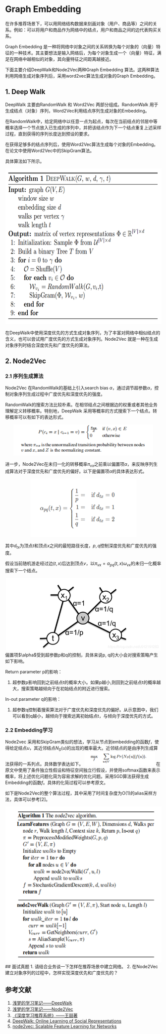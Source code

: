 # Graph Embedding
在许多推荐场景下，可以用网络结构数据来刻画对象（用户、商品等）之间的关系。例如：可以将用户和商品作为网络中的结点，用户和商品之间的边代表购买关系。

Graph Embedding 是一种将网络中对象之间的关系转换为每个对象的（向量）特征的一种技术。其主要想法是输入网络后，为每个对象生成一个（向量）特征，满足在网络中越相似的对象，其向量特征之间距离越接近。

下面主要介绍DeepWalk和Node2Vec两种Graph Embedding 算法。这两种算法利用网络生成对象序列后，采用word2vec算法生成对象的Graph Embedding。
## 1. Deep Walk
DeepWalk 主要由RandomWalk 和 Word2Vec 两部分组成。RandomWalk 用于生成结点（对象）序列，Word2Vec利用结点序列生成对象的Embedding。

在RandomWalk中，给定网络中以任意一点为起点，每次在当前结点的邻居中等概率选择一个节点放入已生成的序列中，并把该结点作为下一个结点重复上述采样过程，直到获得的序列长度达到预设的要求。

在获得足够多的结点序列后，使用Word2Vec算法生成每个对象的Embedding。在论文中使用Word2Vec中的SkipGram算法。

具体算法如下所示。

<div align=center>

<img src="https://raw.githubusercontent.com/Yzmshjd/picBed/main/interview/graph_embedding/alg1.png" width='600' height='500'>

</div>


在DeepWalk中使用深度优先的方式生成对象序列，为了丰富对网络中相似结点的含义，也可以尝试用广度优先的方式生成对象序列。Node2Vec 就是一种在生成对象序列时结合深度优先和广度优先的算法。

## 2. Node2Vec
### 2.1 序列生成算法
Node2Vec 在RandomWalk的基础上引入search bias $\alpha$，通过调节超参数$\alpha$，控制对象序列生成过程中广度优先和深度优先的强度。

RandomWalk的搜索方法比较朴素。在相邻结点之间根据边的权重或者其他业务理解定义转移概率。特别地，DeepWalk 采用等概率的方式搜索下一个结点。转移概率可以有如下的表达形式。

<div align=center>

<img src="https://raw.githubusercontent.com/Yzmshjd/picBed/main/interview/graph_embedding/transition.png" height='100'>
</div>

进一步，Node2Vec在未归一化的转移概率$\pi_{vx}$之前乘以偏置项$\alpha$，来反映序列生成算法对于深度优先和广度优先的偏好。以下是偏置项$\alpha$的具体表达形式。

<div align=center>

<img src="https://raw.githubusercontent.com/Yzmshjd/picBed/main/interview/graph_embedding/prob.png">
</div>

其中$d_{tx}$为顶点$t$和顶点$x$之间的最短路径长度，$p, q$控制深度优先和广度优先的强度。

假设当前随机游走经过边$(t,x)$后达到顶点$v$，以$\pi_{vx}=\alpha_{pq}(t,x)\omega_{vx}$的未归一化概率搜索下一个结点。
<div align=center>
<img src="https://raw.githubusercontent.com/Yzmshjd/picBed/main/interview/graph_embedding/graph.png" width='500'>
</div>
偏置项$\alpha$受到超参数p和q的控制，具体来说p, q的大小会对搜索策略产生如下影响。

Return parameter p的影响：
1. 超参数p影响回到之前结点t的概率大小。如果p越小,则回到之前结点t的概率越大，搜索策略越倾向于在初始结点的附近进行搜索。

In-out parameter q的影响：
1. 超参数q控制着搜索算法对于广度优先和深度优先的偏好。从示意图中，我们可以看到q越小，越倾向于搜索远离初始结点t，与倾向于深度优先的方式。

### 2.2 Embedding学习
Node2vec 采用和SkipGram类似的想法，学习从节点到embedding的函数$f$，使得给定结点$u$，其近邻结点$N_S(u)$的出现的概率最大。近邻结点的是由序列生成算法获得的一系列点。具体数学表达如下。
![](https://raw.githubusercontent.com/Yzmshjd/picBed/main/interview/graph_embedding/opt.png)
在原文中使用了条件独立性假设和特征空间独立行假设，并使用softmax函数来表示概率，将上述优化问题化简为容易求解的优化问题。采用SGD算法获得生成Embedding的函数$f$。具体的化简过程可以参考原文。

如下是Node2Vec的整个算法过程，其中采用了时间复杂度为O(1)的alias采样方法，具体可以参考[2]。

<div align=center>
<img src="https://raw.githubusercontent.com/Yzmshjd/picBed/main/interview/graph_embedding/alg2.png", width='600', height='500'>
</div>
## 面试真题
1. 请结合业务谈一下怎样在推荐场景中建立网络。
2. 在Node2Vec建立对象序列的过程中，怎样实现深度优先和广度优先的？

## 参考文献
1. [浅梦的学习笔记——DeepWalk](https://blog.csdn.net/u012151283/article/details/86806922)
2. [浅梦的学习笔记——Node2Vec](https://blog.csdn.net/u012151283/article/details/87081272)
3. [《深度学习推荐系统》——王喆著](https://zhuanlan.zhihu.com/p/119248677?utm_source=zhihu&utm_medium=social&utm_oi=26827615633408)
4. [DeepWalk: Online Learning of Social Representations](http://www.perozzi.net/publications/14_kdd_deepwalk.pdf)
5. [node2vec: Scalable Feature Learning for Networks](https://arxiv.org/abs/1607.00653)
